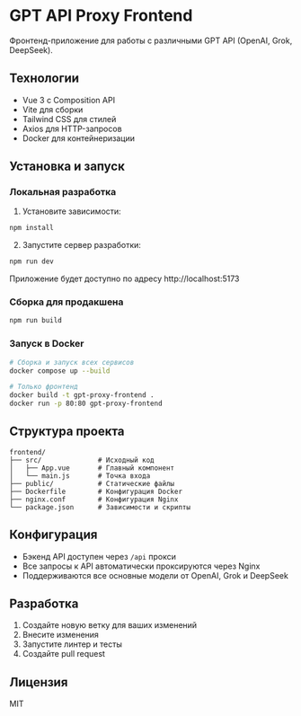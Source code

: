 # GPT API Proxy Frontend

Фронтенд-приложение для работы с различными GPT API (OpenAI, Grok, DeepSeek).

## Технологии

- Vue 3 с Composition API
- Vite для сборки
- Tailwind CSS для стилей
- Axios для HTTP-запросов
- Docker для контейнеризации

## Установка и запуск

### Локальная разработка

1. Установите зависимости:
```bash
npm install
```

2. Запустите сервер разработки:
```bash
npm run dev
```

Приложение будет доступно по адресу http://localhost:5173

### Сборка для продакшена

```bash
npm run build
```

### Запуск в Docker

```bash
# Сборка и запуск всех сервисов
docker compose up --build

# Только фронтенд
docker build -t gpt-proxy-frontend .
docker run -p 80:80 gpt-proxy-frontend
```

## Структура проекта

```
frontend/
├── src/              # Исходный код
│   ├── App.vue       # Главный компонент
│   └── main.js       # Точка входа
├── public/           # Статические файлы
├── Dockerfile        # Конфигурация Docker
├── nginx.conf        # Конфигурация Nginx
└── package.json      # Зависимости и скрипты
```

## Конфигурация

- Бэкенд API доступен через `/api` прокси
- Все запросы к API автоматически проксируются через Nginx
- Поддерживаются все основные модели от OpenAI, Grok и DeepSeek

## Разработка

1. Создайте новую ветку для ваших изменений
2. Внесите изменения
3. Запустите линтер и тесты
4. Создайте pull request

## Лицензия

MIT
